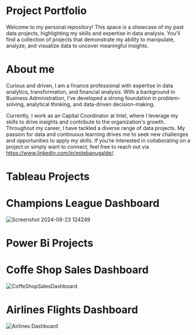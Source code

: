 # Project Portfolio
Welcome to my personal repository! This space is a showcase of my past data projects, highlighting my skills and expertise in data analysis. You'll find a collection of projects that demonstrate my ability to manipulate, analyze, and visualize data to uncover meaningful insights.
# About me
Curious and driven, I am a finance professional with expertise in data analytics, transformation, and financial analysis. With a background in Business Administration, I’ve developed a strong foundation in problem-solving, analytical thinking, and data-driven decision-making. 

Currently, I work as an Capital Coordinator at Intel, where I leverage my skills to drive insights and contribute to the organization's growth.
Throughout my career, I have tackled a diverse range of data projects. My passion for data and continuous learning drives me to seek new challenges and opportunities to apply my skills. If you’re interested in collaborating on a project or simply want to connect, feel free to reach out via https://www.linkedin.com/in/estebanugalde/.

# Tableau Projects
# Champions League Dashboard
![Screenshot 2024-08-23 124249](https://github.com/user-attachments/assets/ce62786a-5a77-4099-acec-98fa112a7464)

# Power Bi Projects
# Coffe Shop Sales Dashboard
![CoffeShopSalesDashboard](https://github.com/user-attachments/assets/0b8b3336-ea3f-4fde-b583-590a4c5ee78e)

# Airlines Flights Dashboard
![Airlines Dashboard](https://github.com/user-attachments/assets/94371a1e-97d8-4b33-b0c7-1b9c27402298)
